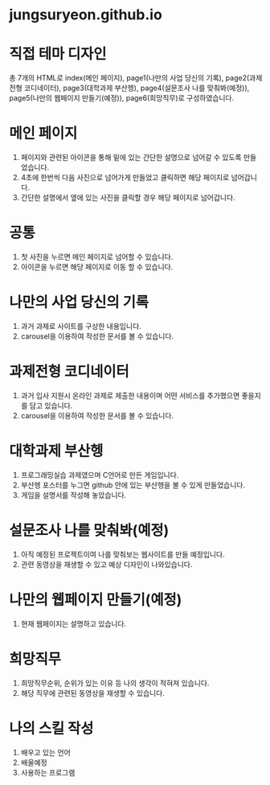 # jungsuryeon.github.io

# 직접 테마 디자인
총 7개의 HTML로 index(메인 페이지), page1(나만의 사업 당신의 기록), page2(과제전형 코디네이터), page3(대학과제 부산헹), page4(설문조사 나를 맞춰봐(예정)), page5(나만의 웹페이지 만들기(예정)), page6(희망직무)로 구성하였습니다.

# 메인 페이지
1. 페이지와 관련된 아이콘을 통해 밑에 있는 간단한 설명으로 넘어갈 수 있도록 만들었습니다.
2. 4초에 한번씩 다음 사진으로 넘어가게 만들었고 클릭하면 해당 페이지로 넘어갑니다.
3. 간단한 설명에서 옆에 있는 사진을 클릭할 경우 해당 페이지로 넘어갑니다.

# 공통
1. 첫 사진을 누르면 메인 페이지로 넘어할 수 있습니다.
2. 아이콘을 누르면 해당 페이지로 이동 할 수 있습니다.

# 나만의 사업 당신의 기록
1. 과거 과제로 사이트를 구상한 내용입니다.
2. carousel을 이용하여 작성한 문서를 볼 수 있습니다.

# 과제전형 코디네이터
1. 과거 입사 지원시 온라인 과제로 제출한 내용이며 어떤 서비스를 추가했으면 좋을지를 담고 있습니다.
2. carousel을 이용하여 작성한 문서를 볼 수 있습니다.

# 대학과제 부산헹
1. 프로그래밍실습 과제였으며 C언어로 만든 게임입니다.
2. 부산헹 포스터를 누그면 github 안에 있는 부산헹을 볼 수 있게 만들었습니다.
3. 게임을 설명서를 작성해 놓았습니다.

# 설문조사 나를 맞춰봐(예정)
1. 아직 예정된 프로젝트이여 나를 맞춰보는 웹사이트를 만들 예정입니다.
2. 관련 동영상을 재생할 수 있고 예상 디자인이 나와있습니다.

# 나만의 웹페이지 만들기(예정)
1. 현재 웹페이지는 설명하고 있습니다.

# 희망직무
1. 희망직무순위, 순위가 있는 이유 등 나의 생각이 적혀져 있습니다.
2. 해당 직무에 관련된 동영상을 재생할 수 있습니다.

# 나의 스킬 작성
1. 배우고 있는 언어
2. 배울예정
3. 사용하는 프로그램
